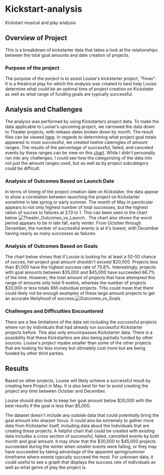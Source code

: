 # **Kickstart-analysis**
Kickstart musical and play analysis

## **Overview of Project**
This is a breakdown of kickstarter data that takes a look at the relationships between the total goal amounts and date creation of projects.

### **Purpose of the project**
The purpose of the porject is to assist Louise's kickstarter project, "Fever".  It is a theatrical play for which the analysis was created to best help Louise determine what could be an optimal time of project creation on Kickstater as well as what range of funding goals are typically successful.

## **Analysis and Challenges**
The analysis was performed by using Kickstarters project data.  To make the data applicable to Luoise's upcoming project, we narrowed the data down to Theater projects, with release dates broken down by month.  The result files can be viewed [here](https://github.com/deyoungmatthew/Kickstart-analysis/blob/main/Resources/Theater_Outcomes_vs_Launch.png).  In regards to determining what project goal totals appeared to most successful, we created twelve caterogies of amount ranges.  The results of the percentage of successful, failed, and canceled events by these ranges can be view on this [chart]( https://github.com/deyoungmatthew/Kickstart-analysis/blob/main/Resources/Outcomes_vs_Goals.png).  While I didn't personally run into any challenges, I could see how the categorizing of the data into not just the amount ranges used, but as well as by project subcategory could be difficult.

### **Analysis of Outcomes Based on Launch Date**
In terms of timing of the project creation date on Kickstater, the data appear to show a correlation between launching the project on Kickstarter sometime in late spring or early summer.  The month of May in parcticular appears to not only highest number of total successes, but the highest ration of succes to failures at 2.13 to 1.  This can been seen in the chart below ![Theater_Outcomes_vs_Launch](https://user-images.githubusercontent.com/78942457/109441717-0955ae00-7a04-11eb-980c-02278359c6e9.png)
.  The chart also shows the worst period appears to be in late fall, early winter.  From October through December, the number of successful events is at it's lowest, with December having nearly as many successes as failures.

### **Analysis of Outcomes Based on Goals**
The chart below shows that if Louise is looking for at least a 50-50 chance of succes, her project goal amount shouldn't exceed $20,000.  Projects less than $1,000 have the highest success rate of 75.8%.  Interestingly, projects with goal amounts between $35,000 and $45,000 have succeeded 66.7% of the time.  However, the total amount of projects that have attempted this range of amounts only total 9 evetns, whereas the number of projects $20,000 or less totals 985 individual projects.  THis could mean that there could likely not be enough examples of these large amount projects to get an accurate likelyhood of success.![Outcomes_vs_Goals](https://user-images.githubusercontent.com/78942457/109441705-0064dc80-7a04-11eb-9d09-69b6a7c6dbec.png)


### **Challenges and Difficulties Encountered**
There are a few limitations of the data set including the successful projects where run by individuals that had already run successful Kickstarter projects before.  This also only emcompasses Kickstarter data.  There is a possibility that these Kickstarters are also being partially funded by other sources.  Louise's project myabe smaller than some of the other projects that are looking for less money but ultimately cost more but are being funded by other third parties.  

## **Results**
Based on other projects, Louise will likely achieve a successful result by creating here Project in May.  It is also best for her to avoid creating the project any time between October and December.

Louise should also look to keep her goal amount below $20,000 with the best results if the goal is less than $5,000.

The dataset doesn't include any outside data that could potentially bring the goal amount into sharper focus.  It could also be extremely to gather more data from Kickstarter itself, including data about the individuals that are creating these projects.  A helpful chart that could be created with existing data includes a cross section of successful, failed, cancelled events by both month and goal amount.  It may show that the $30,000 to $45,000 projects succeeded during the winter when smaller events were failing, or they may have succeeded by taking advantage of the apparent spring/summer timeframe where events typically succeed the most. For unknown data, it could useful to see a graph that displays the success rate of individuals as well as what genre of play the project is.
